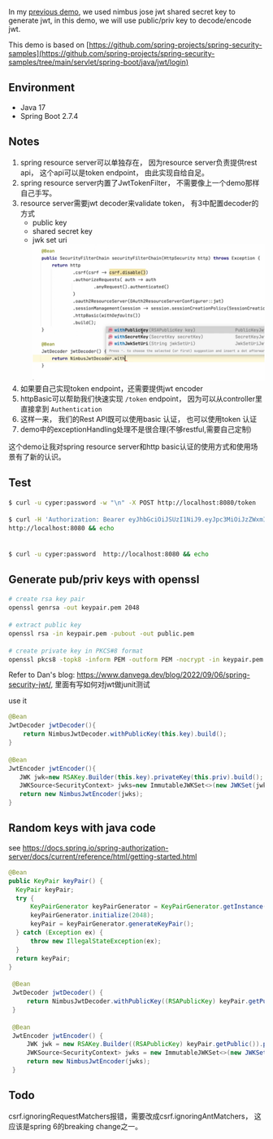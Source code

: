 In my [previous demo](https://github.com/uniquejava-demos/spring-security-custom-auth-provider-demo004), we used nimbus
jose jwt shared secret key to generate jwt, in this demo, we will use public/priv key to decode/encode jwt.

This demo is based
on [https://github.com/spring-projects/spring-security-samples](https://github.com/spring-projects/spring-security-samples/tree/main/servlet/spring-boot/java/jwt/login)

## Environment

- Java 17
- Spring Boot 2.7.4

## Notes

1. spring resource server可以单独存在， 因为resource server负责提供rest api， 这个api可以是token endpoint， 由此实现自给自足。
2. spring resource server内置了JwtTokenFilter， 不需要像上一个demo那样自己手写。
3. resource server需要jwt decoder来validate token， 有3中配置decoder的方式
    - public key
    - shared secret key
    - jwk set uri
      ![](./doc/images/rs-jwt-decoder.png)
4. 如果要自己实现token endpoint，还需要提供jwt encoder
5. httpBasic可以帮助我们快速实现 `/token` endpoint， 因为可以从controller里直接拿到 `Authentication`
6. 这样一来， 我们的Rest API既可以使用basic 认证， 也可以使用token 认证
7. demo中的exceptionHandling处理不是很合理(不够restful,需要自己定制)

这个demo让我对spring resource server和http basic认证的使用方式和使用场景有了新的认识。

## Test

```bash
$ curl -u cyper:password -w "\n" -X POST http://localhost:8080/token

$ curl -H 'Authorization: Bearer eyJhbGciOiJSUzI1NiJ9.eyJpc3MiOiJzZWxmIiwic3ViIjoiY3lwZXIiLCJleHAiOjE2NjYyODA5NDksImlhdCI6MTY2NjI0NDk0OSwic2NvcGUiOiJhcHAifQ.PQ_cPWXEiqYvHtiDxuFAE2y2OAB51quwepyoPWAy-w4HCTW8tzz6ORXaHsU2BRqm0aKcIxcnQJL49y0pCr2uTS6qCRsB7VM2us13CMghAT50ubIQcvpezDC5wHTQFwDLa5vB4zlLlzrmAh1poyb52pByOBsFXUHqZDAx-9ox3KnnVPAFdKVz7eJE33l2xkLdwyM8z3YnRJ9x5GQ4br2tg3jIGSbvDkKG6k88R6_lwN0W5JP0LODAUyST9P_xOY9793kE2ENKrsg1_XLbDg1FijurJU55TrHWPPWyyVGrDSFAQOoI_ZBVZl3-mLQLcB7sqzavVro2L9CDuwO6t3mumg' \
http://localhost:8080 && echo


$ curl -u cyper:password  http://localhost:8080 && echo

```

## Generate pub/priv keys with openssl

```bash
# create rsa key pair
openssl genrsa -out keypair.pem 2048

# extract public key
openssl rsa -in keypair.pem -pubout -out public.pem

# create private key in PKCS#8 format
openssl pkcs8 -topk8 -inform PEM -outform PEM -nocrypt -in keypair.pem -out private.pem
```

Refer to Dan's blog: https://www.danvega.dev/blog/2022/09/06/spring-security-jwt/, 里面有写如何对jwt做junit测试

use it

```java
@Bean
JwtDecoder jwtDecoder(){
    return NimbusJwtDecoder.withPublicKey(this.key).build();
}

@Bean
JwtEncoder jwtEncoder(){
   JWK jwk=new RSAKey.Builder(this.key).privateKey(this.priv).build();
   JWKSource<SecurityContext> jwks=new ImmutableJWKSet<>(new JWKSet(jwk));
   return new NimbusJwtEncoder(jwks);
}
```

## Random keys with java code
see https://docs.spring.io/spring-authorization-server/docs/current/reference/html/getting-started.html

```java
@Bean
public KeyPair keyPair() {
  KeyPair keyPair;
  try {
      KeyPairGenerator keyPairGenerator = KeyPairGenerator.getInstance("RSA");
      keyPairGenerator.initialize(2048);
      keyPair = keyPairGenerator.generateKeyPair();
  } catch (Exception ex) {
      throw new IllegalStateException(ex);
  }
  return keyPair;
}

 @Bean
 JwtDecoder jwtDecoder() {
     return NimbusJwtDecoder.withPublicKey((RSAPublicKey) keyPair.getPublic()).build();
 }

 @Bean
 JwtEncoder jwtEncoder() {
     JWK jwk = new RSAKey.Builder((RSAPublicKey) keyPair.getPublic()).privateKey(keyPair.getPrivate()).build();
     JWKSource<SecurityContext> jwks = new ImmutableJWKSet<>(new JWKSet(jwk));
     return new NimbusJwtEncoder(jwks);
 }
```

## Todo

csrf.ignoringRequestMatchers报错，需要改成csrf.ignoringAntMatchers， 这应该是spring 6的breaking change之一。